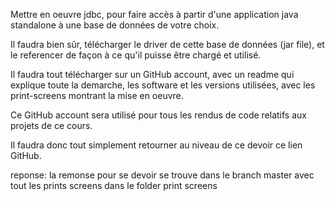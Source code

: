 Mettre en oeuvre jdbc, pour faire accès à partir d'une application java standalone à une base de données de votre choix.

Il faudra bien sûr, télécharger le driver de cette base de données (jar file), et le referencer de façon à ce qu'il puisse être chargé et utilisé.

Il faudra tout télécharger sur un GitHub account, avec un readme qui explique toute la demarche, les software et les versions utilisées, avec les print-screens montrant la mise en oeuvre.

Ce GitHub account sera utilisé pour tous les rendus de code relatifs aux projets de ce cours.

Il faudra donc tout simplement retourner au niveau de ce devoir ce lien GitHub.

reponse: la remonse pour se devoir se trouve dans le branch master avec tout les prints screens dans le folder print screens 
